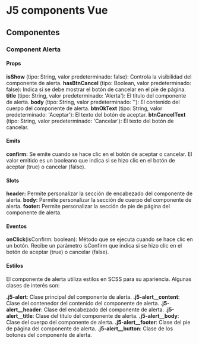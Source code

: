 # J5 components Vue

## Componentes
### Component Alerta
#### Props
**isShow** (tipo: String, valor predeterminado: false): Controla la visibilidad del componente de alerta.
**hasBtnCancel** (tipo: Boolean, valor predeterminado: false): Indica si se debe mostrar el botón de cancelar en el pie de página.
**title** (tipo: String, valor predeterminado: 'Alerta'): El título del componente de alerta.
**body** (tipo: String, valor predeterminado: ''): El contenido del cuerpo del componente de alerta.
**btnOkText** (tipo: String, valor predeterminado: 'Aceptar'): El texto del botón de aceptar.
**btnCancelText** (tipo: String, valor predeterminado: 'Cancelar'): El texto del botón de cancelar.
#### Emits
**confirm:** Se emite cuando se hace clic en el botón de aceptar o cancelar. El valor emitido es un booleano que indica si se hizo clic en el botón de aceptar (true) o cancelar (false).
#### Slots
**header:** Permite personalizar la sección de encabezado del componente de alerta.
**body:** Permite personalizar la sección de cuerpo del componente de alerta.
**footer:** Permite personalizar la sección de pie de página del componente de alerta.
#### Eventos
**onClick**(isConfirm: boolean): Método que se ejecuta cuando se hace clic en un botón. Recibe un parámetro isConfirm que indica si se hizo clic en el botón de aceptar (true) o cancelar (false).
#### Estilos
El componente de alerta utiliza estilos en SCSS para su apariencia. Algunas clases de interés son:

**.j5-alert**: Clase principal del componente de alerta.
**.j5-alert__content**: Clase del contenedor del contenido del componente de alerta.
**.j5-alert__header**: Clase del encabezado del componente de alerta.
**.j5-alert__title**: Clase del título del componente de alerta.
**.j5-alert__body**: Clase del cuerpo del componente de alerta.
**.j5-alert__footer**: Clase del pie de página del componente de alerta.
**.j5-alert__button**: Clase de los botones del componente de alerta.
